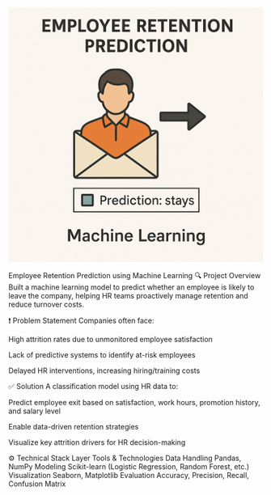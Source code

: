 ![image_alt](https://github.com/Soumya1234SafallyaSahoo/Employee-Retention-using-HR-Dataset/blob/fb34320b113322e4d6074d459512f2e80b9cbf52/Empretentionimg.png)

Employee Retention Prediction using Machine Learning
🔍 Project Overview
Built a machine learning model to predict whether an employee is likely to leave the company, helping HR teams proactively manage retention and reduce turnover costs.

❗ Problem Statement
Companies often face:

High attrition rates due to unmonitored employee satisfaction

Lack of predictive systems to identify at-risk employees

Delayed HR interventions, increasing hiring/training costs

✅ Solution
A classification model using HR data to:

Predict employee exit based on satisfaction, work hours, promotion history, and salary level

Enable data-driven retention strategies

Visualize key attrition drivers for HR decision-making

⚙️ Technical Stack
Layer	Tools & Technologies
Data Handling	Pandas, NumPy
Modeling	Scikit-learn (Logistic Regression, Random Forest, etc.)
Visualization	Seaborn, Matplotlib
Evaluation	Accuracy, Precision, Recall, Confusion Matrix
